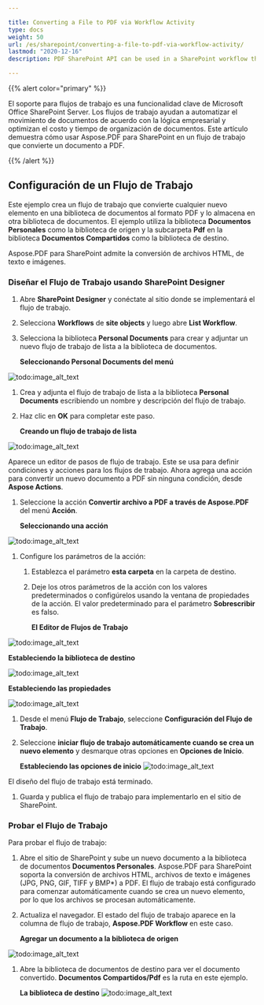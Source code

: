 ```yaml
---

title: Converting a File to PDF via Workflow Activity  
type: docs  
weight: 50  
url: /es/sharepoint/converting-a-file-to-pdf-via-workflow-activity/  
lastmod: "2020-12-16"  
description: PDF SharePoint API can be used in a SharePoint workflow that converts a document to PDF.  

---
```


{{% alert color="primary" %}}

El soporte para flujos de trabajo es una funcionalidad clave de Microsoft Office SharePoint Server. Los flujos de trabajo ayudan a automatizar el movimiento de documentos de acuerdo con la lógica empresarial y optimizan el costo y tiempo de organización de documentos. Este artículo demuestra cómo usar Aspose.PDF para SharePoint en un flujo de trabajo que convierte un documento a PDF.

{{% /alert %}}

## **Configuración de un Flujo de Trabajo**

Este ejemplo crea un flujo de trabajo que convierte cualquier nuevo elemento en una biblioteca de documentos al formato PDF y lo almacena en otra biblioteca de documentos. El ejemplo utiliza la biblioteca **Documentos Personales** como la biblioteca de origen y la subcarpeta **Pdf** en la biblioteca **Documentos Compartidos** como la biblioteca de destino.

Aspose.PDF para SharePoint admite la conversión de archivos HTML, de texto e imágenes.

### **Diseñar el Flujo de Trabajo usando SharePoint Designer**

1. Abre **SharePoint Designer** y conéctate al sitio donde se implementará el flujo de trabajo.
1. Selecciona **Workflows** de **site objects** y luego abre **List Workflow**.
1. Selecciona la biblioteca **Personal Documents** para crear y adjuntar un nuevo flujo de trabajo de lista a la biblioteca de documentos.

   **Seleccionando Personal Documents del menú**

![todo:image_alt_text](converting-a-file-to-pdf-via-workflow-activity_1.png)


1. Crea y adjunta el flujo de trabajo de lista a la biblioteca **Personal Documents** escribiendo un nombre y descripción del flujo de trabajo.
1. Haz clic en **OK** para completar este paso.

   **Creando un flujo de trabajo de lista**

![todo:image_alt_text](converting-a-file-to-pdf-via-workflow-activity_2.png)



Aparece un editor de pasos de flujo de trabajo. Este se usa para definir condiciones y acciones para los flujos de trabajo. Ahora agrega una acción para convertir un nuevo documento a PDF sin ninguna condición, desde **Aspose Actions**.
1. Seleccione la acción **Convertir archivo a PDF a través de Aspose.PDF** del menú **Acción**.

   **Seleccionando una acción**

![todo:image_alt_text](converting-a-file-to-pdf-via-workflow-activity_3.png)


1. Configure los parámetros de la acción:
   1. Establezca el parámetro **esta carpeta** en la carpeta de destino.
   1. Deje los otros parámetros de la acción con los valores predeterminados o configúrelos usando la ventana de propiedades de la acción. El valor predeterminado para el parámetro **Sobrescribir** es falso.

      **El Editor de Flujos de Trabajo**

![todo:image_alt_text](converting-a-file-to-pdf-via-workflow-activity_4.png)



**Estableciendo la biblioteca de destino**

![todo:image_alt_text](converting-a-file-to-pdf-via-workflow-activity_5.png)



**Estableciendo las propiedades**

![todo:image_alt_text](converting-a-file-to-pdf-via-workflow-activity_6.png)




1. Desde el menú **Flujo de Trabajo**, seleccione **Configuración del Flujo de Trabajo**.
1. Seleccione **iniciar flujo de trabajo automáticamente cuando se crea un nuevo elemento** y desmarque otras opciones en **Opciones de Inicio**.

   **Estableciendo las opciones de inicio**
![todo:image_alt_text](converting-a-file-to-pdf-via-workflow-activity_7.png)

El diseño del flujo de trabajo está terminado.

1. Guarda y publica el flujo de trabajo para implementarlo en el sitio de SharePoint.

### **Probar el Flujo de Trabajo**

Para probar el flujo de trabajo:

1. Abre el sitio de SharePoint y sube un nuevo documento a la biblioteca de documentos **Documentos Personales**. Aspose.PDF para SharePoint soporta la conversión de archivos HTML, archivos de texto e imágenes (JPG, PNG, GIF, TIFF y BMP*) a PDF. El flujo de trabajo está configurado para comenzar automáticamente cuando se crea un nuevo elemento, por lo que los archivos se procesan automáticamente.
1. Actualiza el navegador.
   El estado del flujo de trabajo aparece en la columna de flujo de trabajo, **Aspose.PDF Workflow** en este caso.

   **Agregar un documento a la biblioteca de origen**

![todo:image_alt_text](converting-a-file-to-pdf-via-workflow-activity_8.png)

1. Abre la biblioteca de documentos de destino para ver el documento convertido. **Documentos Compartidos/Pdf** es la ruta en este ejemplo.

   **La biblioteca de destino**
![todo:image_alt_text](converting-a-file-to-pdf-via-workflow-activity_9.png)